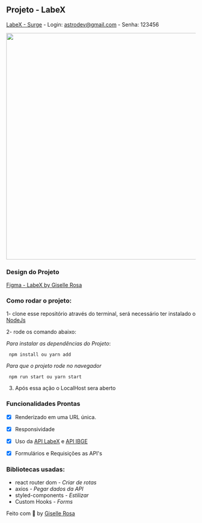 
## Projeto - LabeX

  [LabeX - Surge](https://hateful-partner.surge.sh)  - Login: astrodev@gmail.com -  Senha: 123456
  
 <div style={display:flex;}>
    <img src="https://user-images.githubusercontent.com/55036173/115152542-eaf55180-a047-11eb-9919-3f83672dd4f8.png"  width="600" />
  </div>
  
### Design do Projeto

[Figma - LabeX by Giselle Rosa](https://www.figma.com/proto/fG8njwMVrMQWDtbW2hWQFZ/LabeX?node-id=52920%3A54&scaling=min-zoom&page-id=0%3A1)
 
### Como rodar o projeto:
1- clone esse repositório através do terminal, será necessário ter instalado o [NodeJs](https://nodejs.org/en/) 

2- rode os comando abaixo:

*Para instalar as dependências do Projeto*:
```
 npm install ou yarn add
```
*Para que o projeto rode no navegador*

```
 npm run start ou yarn start
```
3. Após essa ação o LocalHost sera aberto


### Funcionalidades Prontas

- [X] Renderizado em uma URL única.
- [X] Responsividade 
- [X] Uso da [API LabeX](https://documenter.getpostman.com/view/9133542/TzCTZkQr)  e [API IBGE](https://servicodados.ibge.gov.br/api/docs/localidades#api-Paises-paisesGet) 
- [X] Formulários e Requisições as API's



### Bibliotecas usadas:
- react router dom  - *Criar de rotas*
- axios - *Pegar dados da API*
- styled-components -  *Estilizar*
- Custom Hooks - *Forms*


Feito com 💙 by [Giselle Rosa](https://github.com/gisellenrosa)
